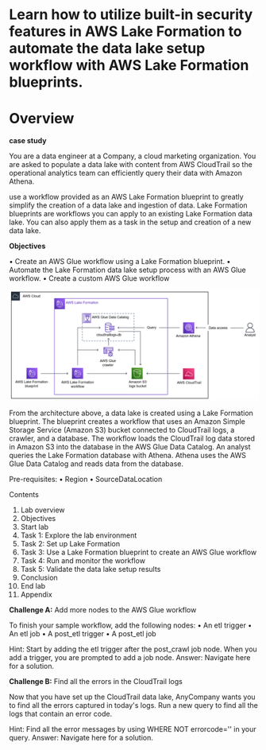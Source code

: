 # Learn how to utilize built-in security features in AWS Lake Formation to automate the data lake setup workflow with AWS Lake Formation blueprints.

# Overview 

**case study**

You are a data engineer at a Company, a cloud marketing organization. You are asked to populate a data lake with content from AWS CloudTrail so the operational analytics team can efficiently query their data with Amazon Athena. 

use a workflow provided as an AWS Lake Formation blueprint to greatly simplify the creation of a data lake and ingestion of data. Lake Formation blueprints are workflows you can apply to an existing Lake Formation data lake. You can also apply them as a task in the setup and creation of a new data lake. 
 
**Objectives**

• Create an AWS Glue workflow using a Lake Formation blueprint. 
• Automate the Lake Formation data lake setup process with an AWS Glue workflow. 
• Create a custom AWS Glue workflow

![architecture](./architecture2.png)

From the architecture above, a data lake is created using a Lake Formation blueprint. The blueprint creates a workflow that uses an Amazon Simple Storage Service (Amazon S3) bucket connected to CloudTrail logs, a crawler, and a database. The workflow loads the CloudTrail log data stored in Amazon S3 into the database in the AWS Glue Data Catalog. An analyst queries the Lake Formation database with Athena. Athena uses the AWS Glue Data Catalog and reads data from the database. 

Pre-requisites:
•	Region
•	SourceDataLocation

Contents
1.	Lab overview
2.	Objectives
3.	Start lab
4.	Task 1: Explore the lab environment
5.	Task 2: Set up Lake Formation
6.	Task 3: Use a Lake Formation blueprint to create an AWS Glue workflow
7.	Task 4: Run and monitor the workflow
8.	Task 5: Validate the data lake setup results
9.	Conclusion
10.	End lab
11.	Appendix

**Challenge A:** Add more nodes to the AWS Glue workflow 

To finish your sample workflow, add the following nodes: 
• An etl trigger 
• An etl job 
• A post_etl trigger 
• A post_etl job 

Hint: Start by adding the etl trigger after the post_crawl job node. When you add a trigger, you are prompted to add a job node.  Answer: Navigate here for a solution.

**Challenge B:** Find all the errors in the CloudTrail logs 

Now that you have set up the CloudTrail data lake, AnyCompany wants you to find all the errors captured in today's logs. Run a new query to find all the logs that contain an error code. 

Hint: Find all the error messages by using WHERE NOT errorcode='' in your query.  Answer: Navigate here for a solution.  

